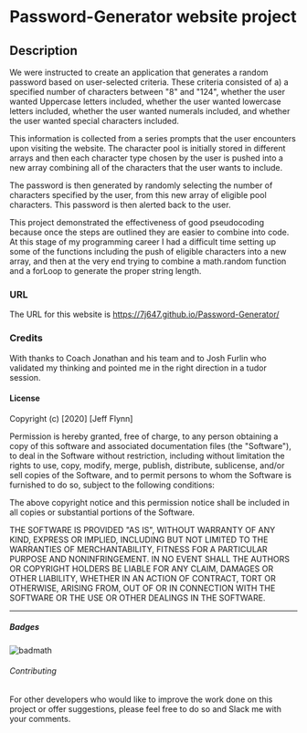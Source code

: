 # Password-Generator website project

## Description 

We were instructed to create an application that generates a random password based on user-selected criteria.  These criteria consisted of a) a specified number of characters between "8" and "124", whether the user wanted Uppercase letters included, whether the user wanted lowercase letters included, whether the user wanted numerals included, and whether the user wanted special characters included.

This information is collected from a series prompts that the user encounters upon visiting the website.  The character pool is initially stored in different arrays and then each character type chosen by the user is pushed into a new array combining all of the characters that the user wants to include.

The password is then generated by randomly selecting the number of characters specified by the user, from this new array of eligible pool characters.  This password is then alerted back to the user.

This project demonstrated the effectiveness of good pseudocoding because once the steps are outlined they are easier to combine into code.  At this stage of my programming career I had a difficult time setting up some of the functions including the push of eligible characters into a new array, and then at the very end trying to combine a math.random function and a forLoop to generate the proper string length.

### URL

The URL for this website is https://7j647.github.io/Password-Generator/

### Credits

With thanks to Coach Jonathan and his team and to Josh Furlin who validated my thinking and pointed me in the right direction in a tudor session.



#### License

Copyright (c) [2020] [Jeff Flynn]

Permission is hereby granted, free of charge, to any person obtaining a copy
of this software and associated documentation files (the "Software"), to deal
in the Software without restriction, including without limitation the rights
to use, copy, modify, merge, publish, distribute, sublicense, and/or sell
copies of the Software, and to permit persons to whom the Software is
furnished to do so, subject to the following conditions:

The above copyright notice and this permission notice shall be included in all
copies or substantial portions of the Software.

THE SOFTWARE IS PROVIDED "AS IS", WITHOUT WARRANTY OF ANY KIND, EXPRESS OR
IMPLIED, INCLUDING BUT NOT LIMITED TO THE WARRANTIES OF MERCHANTABILITY,
FITNESS FOR A PARTICULAR PURPOSE AND NONINFRINGEMENT. IN NO EVENT SHALL THE
AUTHORS OR COPYRIGHT HOLDERS BE LIABLE FOR ANY CLAIM, DAMAGES OR OTHER
LIABILITY, WHETHER IN AN ACTION OF CONTRACT, TORT OR OTHERWISE, ARISING FROM,
OUT OF OR IN CONNECTION WITH THE SOFTWARE OR THE USE OR OTHER DEALINGS IN THE
SOFTWARE.

---

##### Badges

![badmath](https://img.shields.io/github/languages/top/nielsenjared/badmath)


###### Contributing

For other developers who would like to improve the work done on this project or offer suggestions, please feel free to do so and Slack me with your comments.


